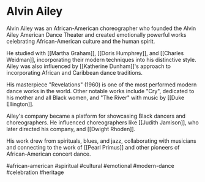 # Alvin Ailey

Alvin Ailey was an African-American choreographer who founded the Alvin Ailey American Dance Theater and created emotionally powerful works celebrating African-American culture and the human spirit.

He studied with [[Martha Graham]], [[Doris Humphrey]], and [[Charles Weidman]], incorporating their modern techniques into his distinctive style. Ailey was also influenced by [[Katherine Dunham]]'s approach to incorporating African and Caribbean dance traditions.

His masterpiece "Revelations" (1960) is one of the most performed modern dance works in the world. Other notable works include "Cry", dedicated to his mother and all Black women, and "The River" with music by [[Duke Ellington]].

Ailey's company became a platform for showcasing Black dancers and choreographers. He influenced choreographers like [[Judith Jamison]], who later directed his company, and [[Dwight Rhoden]].

His work drew from spirituals, blues, and jazz, collaborating with musicians and connecting to the work of [[Pearl Primus]] and other pioneers of African-American concert dance.

#african-american #spiritual #cultural #emotional #modern-dance #celebration #heritage

